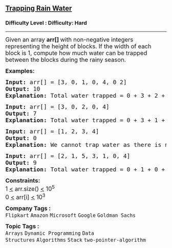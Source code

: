 <h2><a href="https://www.geeksforgeeks.org/problems/trapping-rain-water-1587115621/1?page=1&category=Stack&sortBy=submissions">Trapping Rain Water</a></h2><h3>Difficulty Level : Difficulty: Hard</h3><hr><div class="problems_problem_content__Xm_eO"><p><span style="font-size: 18px;">Given an array <strong>arr[] </strong>with non-negative integers representing the height of blocks. If the width of each block is 1, compute how much water can be trapped between the blocks during the rainy season.&nbsp;</span></p>
<p><span style="font-size: 18px;"><strong>Examples:</strong></span></p>
<pre><span style="font-size: 18px;"><strong>Input: </strong>arr[] = [3, 0, 1, 0, 4, 0 2]
<strong>Output: </strong>10<strong>
Explanation: </strong>Total water trapped = 0 + 3 + 2 + 3 + 0 + 2 + 0 = 10 units.<br></span><img src="https://media.geeksforgeeks.org/img-practice/prod/addEditProblem/701211/Web/Other/blobid0_1741784862.png" alt=""></pre>
<pre><span style="font-size: 18px;"><strong>Input: </strong>arr[] = [3, 0, 2, 0, 4]
<strong>Output: </strong>7<strong>
Explanation: </strong>Total water trapped = 0 + 3 + 1 + 3 + 0 = 7 units.</span>
</pre>
<pre><span style="font-size: 18px;"><strong>Input: </strong>arr[] = [1, 2, 3, 4]
<strong>Output: </strong>0<strong>
Explanation: </strong>We cannot trap water as there is no height bound on both sides.</span></pre>
<pre><span style="font-size: 18px;"><strong>Input: </strong>arr[] = [2, 1, 5, 3, 1, 0, 4]
<strong>Output: </strong>9<strong>
Explanation: </strong>Total water trapped = 0 + 1 + 0 + 1 + 3 + 4 + 0 = 9 units.</span></pre>
<p><span style="font-size: 18px;"><strong>Constraints:</strong><br>1 <u>&lt;</u> arr.size() <u>&lt;</u> 10<sup>5</sup><br>0 <u>&lt;</u> arr[i] <u>&lt;</u> 10<sup>3</sup></span></p></div><p><span style=font-size:18px><strong>Company Tags : </strong><br><code>Flipkart</code>&nbsp;<code>Amazon</code>&nbsp;<code>Microsoft</code>&nbsp;<code>Google</code>&nbsp;<code>Goldman Sachs</code>&nbsp;<br><p><span style=font-size:18px><strong>Topic Tags : </strong><br><code>Arrays</code>&nbsp;<code>Dynamic Programming</code>&nbsp;<code>Data Structures</code>&nbsp;<code>Algorithms</code>&nbsp;<code>Stack</code>&nbsp;<code>two-pointer-algorithm</code>&nbsp;